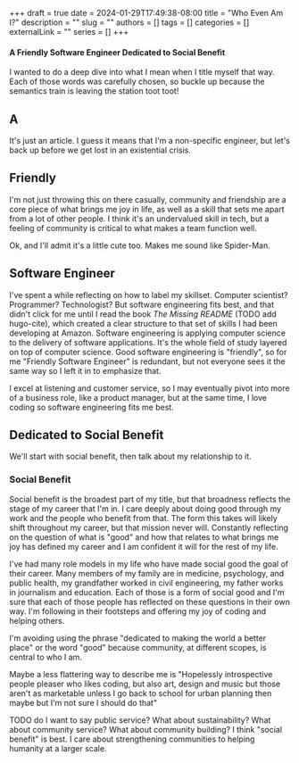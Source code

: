 +++
draft = true
date = 2024-01-29T17:49:38-08:00
title = "Who Even Am I?"
description = ""
slug = ""
authors = []
tags = []
categories = []
externalLink = ""
series = []
+++

#### A Friendly Software Engineer Dedicated to Social Benefit

I wanted to do a deep dive into what I mean when I title myself that way. Each of those words was carefully chosen, so buckle up because the semantics train is leaving the station toot toot!

## A

It's just an article. I guess it means that I'm a non-specific engineer, but let's back up before we get lost in an existential crisis.

## Friendly

I'm not just throwing this on there casually, community and friendship are a core piece of what brings me joy in life, as well as a skill that sets me apart from a lot of other people. I think it's an undervalued skill in tech, but a feeling of community is critical to what makes a team function well.

Ok, and I'll admit it's a little cute too. Makes me sound like Spider-Man.

## Software Engineer

I've spent a while reflecting on how to label my skillset. Computer scientist? Programmer? Technologist? But software engineering fits best, and that didn't click for me until I read the book _The Missing README_ (TODO add hugo-cite), which created a clear structure to that set of skills I had been developing at Amazon. Software engineering is applying computer science to the delivery of software applications. It's the whole field of study layered on top of computer science. Good software engineering is "friendly", so for me "Friendly Software Engineer" is redundant, but not everyone sees it the same way so I left it in to emphasize that.

I excel at listening and customer service, so I may eventually pivot into more of a business role, like a product manager, but at the same time, I love coding so software engineering fits me best.

## Dedicated to Social Benefit

We'll start with social benefit, then talk about my relationship to it.

### Social Benefit

Social benefit is the broadest part of my title, but that broadness reflects the stage of my career that I'm in. I care deeply about doing good through my work and the people who benefit from that. The form this takes will likely shift throughout my career, but that mission never will. Constantly reflecting on the question of what is "good" and how that relates to what brings me joy has defined my career and I am confident it will for the rest of my life.

I've had many role models in my life who have made social good the goal of their career. Many members of my family are in medicine, psychology, and public health, my grandfather worked in civil engineering, my father works in journalism and education. Each of those is a form of social good and I'm sure that each of those people has reflected on these questions in their own way. I'm following in their footsteps and offering my joy of coding and helping others.

I'm avoiding using the phrase "dedicated to making the world a better place" or the word "good" because community, at different scopes, is central to who I am.

Maybe a less flattering way to describe me is "Hopelessly introspective people pleaser who likes coding, but also art, design and music but those aren't as marketable unless I go back to school for urban planning then maybe but I'm not sure I should do that"

TODO do I want to say public service? What about sustainability? What about community service? What about community building? I think "social benefit" is best. I care about strengthening communities to helping humanity at a larger scale.
